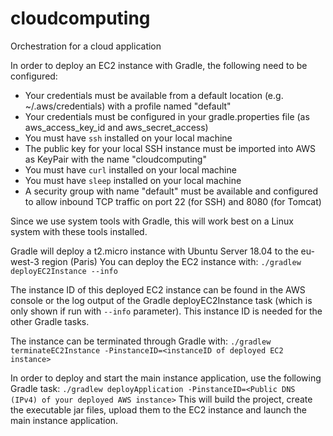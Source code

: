 # cloudcomputing
Orchestration for a cloud application

In order to deploy an EC2 instance with Gradle, the following need to be configured:
- Your credentials must be available from a default location (e.g. ~/.aws/credentials) with a profile named "default"
- Your credentials must be configured in your gradle.properties file (as aws_access_key_id and aws_secret_access)
- You must have `ssh` installed on your local machine
- The public key for your local SSH instance must be imported into AWS as KeyPair with the name "cloudcomputing"
- You must have `curl` installed on your local machine
- You must have `sleep` installed on your local machine
- A security group with name "default" must be available and configured to allow inbound TCP traffic on port 22 (for SSH) and 8080 (for Tomcat)

Since we use system tools with Gradle, this will work best on a Linux system with these tools installed.

Gradle will deploy a t2.micro instance with Ubuntu Server 18.04 to the eu-west-3 region (Paris)
You can deploy the EC2 instance with:
`./gradlew deployEC2Instance --info`

The instance ID of this deployed EC2 instance can be found in the AWS console or the log output of the Gradle deployEC2Instance task (which is only shown if run with `--info` parameter). This instance ID is needed for the other Gradle tasks.

The instance can be terminated through Gradle with:
`./gradlew terminateEC2Instance -PinstanceID=<instanceID of deployed EC2 instance>`

In order to deploy and start the main instance application, use the following Gradle task:
`./gradlew deployApplication -PinstanceID=<Public DNS (IPv4) of your deployed AWS instance>`
This will build the project, create the executable jar files, upload them to the EC2 instance and launch the main instance application.
